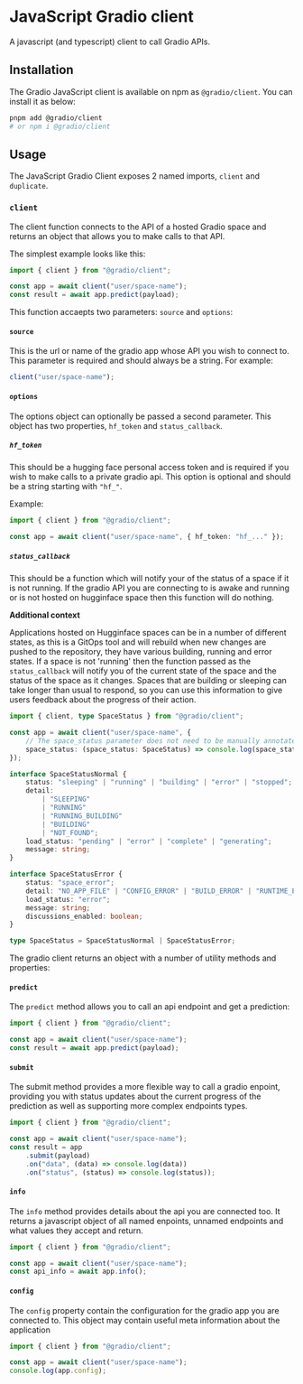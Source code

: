 # JavaScript Gradio client

A javascript (and typescript) client to call Gradio APIs.

## Installation

The Gradio JavaScript client is available on npm as `@gradio/client`. You can install it as below:

```sh
pnpm add @gradio/client
# or npm i @gradio/client
```

## Usage

The JavaScript Gradio Client exposes 2 named imports, `client` and `duplicate`.

### `client`

The client function connects to the API of a hosted Gradio space and returns an object that allows you to make calls to that API.

The simplest example looks like this:

```ts
import { client } from "@gradio/client";

const app = await client("user/space-name");
const result = await app.predict(payload);
```

This function accaepts two parameters: `source` and `options`:

#### `source`

This is the url or name of the gradio app whose API you wish to connect to. This parameter is required and should always be a string. For example:

```ts
client("user/space-name");
```

#### `options`

The options object can optionally be passed a second parameter. This object has two properties, `hf_token` and `status_callback`.

##### `hf_token`

This should be a hugging face personal access token and is required if you wish to make calls to a private gradio api. This option is optional and should be a string starting with `"hf_"`.

Example:

```ts
import { client } from "@gradio/client";

const app = await client("user/space-name", { hf_token: "hf_..." });
```

##### `status_callback`

This should be a function which will notify your of the status of a space if it is not running. If the gradio API you are connecting to is awake and running or is not hosted on hugginface space then this function will do nothing.

**Additional context**

Applications hosted on Hugginface spaces can be in a number of different states, as this is a GitOps tool and will rebuild when new changes are pushed to the repository, they have various building, running and error states. If a space is not 'running' then the function passed as the `status_callback` will notify you of the current state of the space and the status of the space as it changes. Spaces that are building or sleeping can take longer than usual to respond, so you can use this information to give users feedback about the progress of their action.

```ts
import { client, type SpaceStatus } from "@gradio/client";

const app = await client("user/space-name", {
	// The space_status parameter does not need to be manually annotated, this is just for illustration.
	space_status: (space_status: SpaceStatus) => console.log(space_status)
});
```

```ts
interface SpaceStatusNormal {
	status: "sleeping" | "running" | "building" | "error" | "stopped";
	detail:
		| "SLEEPING"
		| "RUNNING"
		| "RUNNING_BUILDING"
		| "BUILDING"
		| "NOT_FOUND";
	load_status: "pending" | "error" | "complete" | "generating";
	message: string;
}

interface SpaceStatusError {
	status: "space_error";
	detail: "NO_APP_FILE" | "CONFIG_ERROR" | "BUILD_ERROR" | "RUNTIME_ERROR";
	load_status: "error";
	message: string;
	discussions_enabled: boolean;
}

type SpaceStatus = SpaceStatusNormal | SpaceStatusError;
```

The gradio client returns an object with a number of utility methods and properties:

#### `predict`

The `predict` method allows you to call an api endpoint and get a prediction:

```ts
import { client } from "@gradio/client";

const app = await client("user/space-name");
const result = await app.predict(payload);
```

#### `submit`

The submit method provides a more flexible way to call a gradio enpoint, providing you with status updates about the current progress of the prediction as well as supporting more complex endpoints types.

```ts
import { client } from "@gradio/client";

const app = await client("user/space-name");
const result = app
	.submit(payload)
	.on("data", (data) => console.log(data))
	.on("status", (status) => console.log(status));
```

#### `info`

The `info` method provides details about the api you are connected too. It returns a javascript object of all named enpoints, unnamed endpoints and what values they accept and return.

```ts
import { client } from "@gradio/client";

const app = await client("user/space-name");
const api_info = await app.info();
```

#### `config`

The `config` property contain the configuration for the gradio app you are connected to. This object may contain useful meta information about the application

```ts
import { client } from "@gradio/client";

const app = await client("user/space-name");
console.log(app.config);
```
